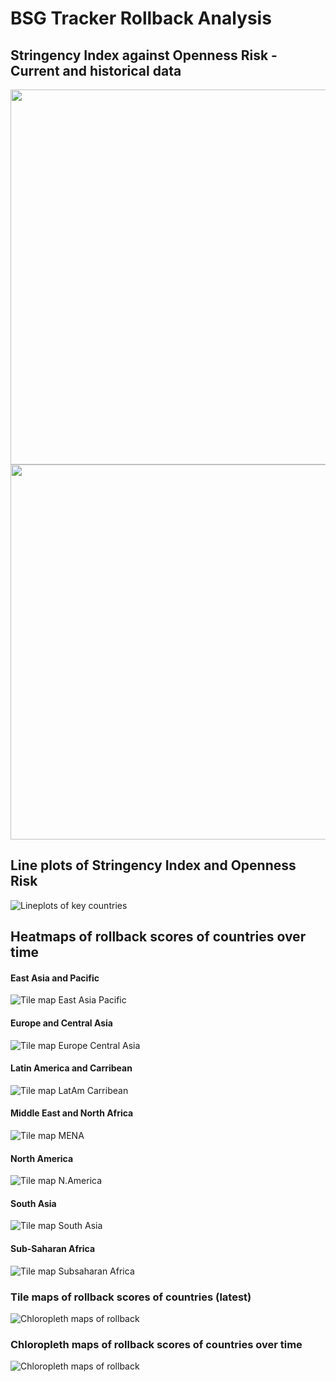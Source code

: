 # BSG Tracker Rollback Analysis 

<!---### Preliminary Analyses--->
<!---###Distribution of Rollback scores over time---> 

<!---######## 15th April 2020--->
<!---###![Rollback scores as of 15-04-2020](/graphs/rollback_hist2020-04-15.png)--->

<!---######## 29th April 2020--->
<!---###![Rollback scores as of 15-04-2020](/graphs/rollback_hist2020-04-29.png)--->

<!---######## 13th May 2020--->
<!---###![Rollback scores as of 15-04-2020](/graphs/rollback_hist2020-05-13.png)--->

<!---######## 27th May 2020--->
<!---###![Rollback scores as of 15-04-2020](/graphs/rollback_hist2020-05-27.png)--->

<!---######## 10th June 2020--->
<!---###![Rollback scores as of 15-04-2020](/graphs/rollback_hist2020-06-10.png)--->

<!---######## 24th June 2020--->
<!---###![Rollback scores as of 15-04-2020](/graphs/rollback_hist2020-06-24.png)--->


## Stringency Index against Openness Risk - Current and historical data
<!---[Scatter SI vs Rollback](/graphs/detail_scatterSIroll2020-06-28.png)--->

<img src="/graphs/detail_scatterSIroll_latest.png" width="600">

<!---[Scatter SI vs Rollback](/graphs/summary_scatterSIroll2020-06-28.png)--->

<img src="/graphs/gifs/scatterplot_fps2.gif" width="600">

## Line plots of Stringency Index and Openness Risk

![Lineplots of key countries](./graphs/lineplot_latest.png)

## Heatmaps of rollback scores of countries over time 
#### East Asia and Pacific 
![Tile map East Asia Pacific](./graphs/tilemap_latest_East_Asia_Pacific.png)

#### Europe and Central Asia
![Tile map Europe Central Asia](./graphs/tilemap_latest_Europe_Central_Asia.png)

#### Latin America and Carribean
![Tile map LatAm Carribean](./graphs/tilemap_latest_Latin_America_Caribbean.png)

#### Middle East and North Africa
![Tile map MENA](./graphs/tilemap_latest_Middle_East_North_Africa.png)

#### North America
![Tile map N.America](./graphs/tilemap_latest_North_America.png)

#### South Asia
![Tile map South Asia](./graphs/tilemap_latest_South_Asia.png)

#### Sub-Saharan Africa
![Tile map Subsaharan Africa](./graphs/tilemap_latest_sub_Saharan_Africa.png)

### Tile maps of rollback scores of countries (latest)

![Chloropleth maps of rollback](./graphs/dailychloropleth_latest.png)

### Chloropleth maps of rollback scores of countries over time

![Chloropleth maps of rollback](./graphs/chloropleth_latest.png)

